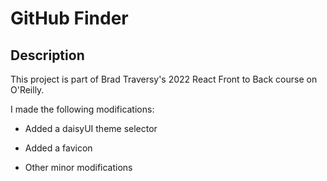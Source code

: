 # GitHub Finder

## Description

This project is part of Brad Traversy's 2022 React Front to Back course on O'Reilly.

I made the following modifications:

- Added a daisyUI theme selector

- Added a favicon

- Other minor modifications
